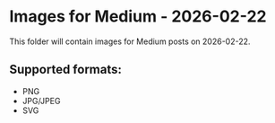 # Images for Medium - 2026-02-22

This folder will contain images for Medium posts on 2026-02-22.

## Supported formats:
- PNG
- JPG/JPEG
- SVG
